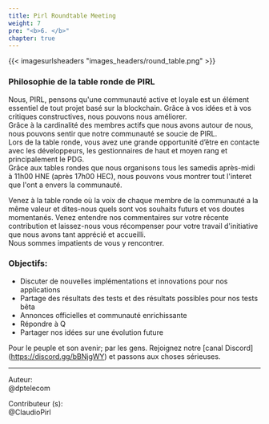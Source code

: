 ```yaml
---
title: Pirl Roundtable Meeting
weight: 7
pre: "<b>6. </b>"
chapter: true
---
```


{{< imagesurlsheaders "images_headers/round_table.png"  >}}


### Philosophie de la table ronde de PIRL

Nous, PIRL, pensons qu'une communauté active et loyale est un élément essentiel de tout projet basé sur la blockchain. Grâce à vos idées et à vos critiques constructives, nous pouvons nous améliorer.  
Grâce à la cardinalité des membres actifs que nous avons autour de nous, nous pouvons sentir que notre communauté se soucie de PIRL.  
Lors de la table ronde, vous avez une grande opportunité d’être en contacte avec les développeurs, les gestionnaires de haut et moyen rang et principalement le PDG.  
Grâce aux tables rondes que nous organisons tous les samedis après-midi à 11h00 HNE (après 17h00 HEC), nous pouvons vous montrer tout  l'interet  que l'ont a envers la communauté.  

Venez à la table ronde où la voix de chaque membre de la communauté a la même valeur et dites-nous quels sont vos souhaits futurs et vos doutes momentanés. Venez entendre nos commentaires sur votre récente contribution et laissez-nous vous récompenser pour votre travail d'initiative que nous avons tant apprécié et accueilli.  
Nous sommes impatients de vous y rencontrer.

### Objectifs:  

* Discuter de nouvelles implémentations et innovations pour nos applications
* Partage des résultats des tests et des résultats possibles pour nos tests bêta
* Annonces officielles et communauté enrichissante
* Répondre à Q
* Partager nos idées sur une évolution future

Pour le peuple et son avenir; par les gens. Rejoignez notre [canal Discord] (https://discord.gg/bBNjgWY) et passons aux choses sérieuses.


---
Auteur:  
@dptelecom

Contributeur (s):  
@ClaudioPirl
